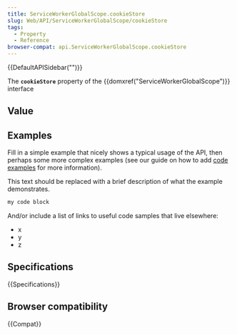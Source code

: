 ```yaml
---
title: ServiceWorkerGlobalScope.cookieStore
slug: Web/API/ServiceWorkerGlobalScope/cookieStore
tags:
  - Property
  - Reference
browser-compat: api.ServiceWorkerGlobalScope.cookieStore
---
```

{{DefaultAPISidebar("")}}

The **`cookieStore`** property of the {{domxref("ServiceWorkerGlobalScope")}} interface 

## Value



## Examples

Fill in a simple example that nicely shows a typical usage of the API, then perhaps some more complex examples (see our guide on how to add [code examples](/en-US/docs/MDN/Contribute/Structures/Code_examples) for more information).

This text should be replaced with a brief description of what the example demonstrates.

```js
my code block
```

And/or include a list of links to useful code samples that live elsewhere:

*   x
*   y
*   z

## Specifications

{{Specifications}}

## Browser compatibility

{{Compat}}


